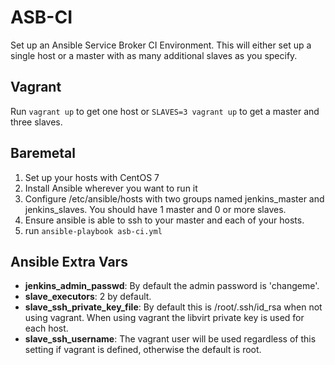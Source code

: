 ASB-CI
======
Set up an Ansible Service Broker CI Environment. This will either set up a single host or a master with as many additional slaves as you specify.

Vagrant
-------
Run `vagrant up` to get one host or `SLAVES=3 vagrant up` to get a master and three slaves.

Baremetal
---------
1. Set up your hosts with CentOS 7
2. Install Ansible wherever you want to run it
3. Configure /etc/ansible/hosts with two groups named jenkins_master and jenkins_slaves. You should have 1 master and 0 or more slaves.
4. Ensure ansible is able to ssh to your master and each of your hosts.
5. run `ansible-playbook asb-ci.yml`

Ansible Extra Vars
-------------------
* **jenkins_admin_passwd**: By default the admin password is 'changeme'.
* **slave_executors**: 2 by default.
* **slave_ssh_private_key_file**: By default this is /root/.ssh/id_rsa when not using vagrant. When using vagrant the libvirt private key is used for each host.
* **slave_ssh_username**: The vagrant user will be used regardless of this setting if vagrant is defined, otherwise the default is root.
